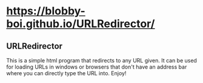 # https://bIobby-boi.github.io/URLRedirector/
## URLRedirector
This is a simple html program that redirects to any URL given. 
It can be used for loading URLs in windows or browsers that don't have an address bar where you can directly type the URL into.
Enjoy!
